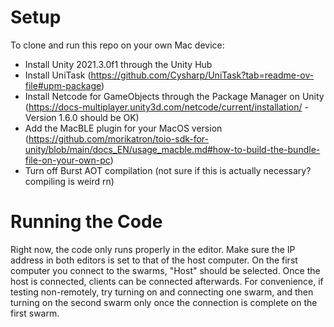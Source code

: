 # Setup
To clone and run this repo on your own Mac device:
- Install Unity 2021.3.0f1 through the Unity Hub
- Install UniTask (https://github.com/Cysharp/UniTask?tab=readme-ov-file#upm-package)
- Install Netcode for GameObjects through the Package Manager on Unity (https://docs-multiplayer.unity3d.com/netcode/current/installation/ - Version 1.6.0 should be OK)
- Add the MacBLE plugin for your MacOS version (https://github.com/morikatron/toio-sdk-for-unity/blob/main/docs_EN/usage_macble.md#how-to-build-the-bundle-file-on-your-own-pc)
- Turn off Burst AOT compilation (not sure if this is actually necessary? compiling is weird rn)

# Running the Code
Right now, the code only runs properly in the editor. Make sure the IP address in both editors is set to that of the host computer. On the first computer you connect to the swarms, "Host" should be selected. Once the host is connected, clients can be connected afterwards. For convenience, if testing non-remotely, try turning on and connecting one swarm, and then turning on the second swarm only once the connection is complete on the first swarm. 
